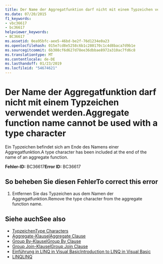 ```yaml
---
title: Der Name der Aggregatfunktion darf nicht mit einem Typzeichen verwendet werden.
ms.date: 07/20/2015
f1_keywords:
- vbc36617
- bc36617
helpviewer_keywords:
- BC36617
ms.assetid: 0ea95bfc-aee5-46bd-be2f-76d1234e0a23
ms.openlocfilehash: 015e7cd8e5258c6b1c280170c1c4d8baca7d9b1e
ms.sourcegitcommit: 6b308cf6d627d78ee36dbbae8972a310ac7fd6c8
ms.translationtype: MT
ms.contentlocale: de-DE
ms.lasthandoff: 01/23/2019
ms.locfileid: "54674621"
---
```

# <a name="aggregate-function-name-cannot-be-used-with-a-type-character"></a><span data-ttu-id="c45a1-102">Der Name der Aggregatfunktion darf nicht mit einem Typzeichen verwendet werden.</span><span class="sxs-lookup"><span data-stu-id="c45a1-102">Aggregate function name cannot be used with a type character</span></span>
<span data-ttu-id="c45a1-103">Ein Typzeichen befindet sich am Ende des Namens einer Aggregatfunktion.</span><span class="sxs-lookup"><span data-stu-id="c45a1-103">A type character has been included at the end of the name of an aggregate function.</span></span>  
  
 <span data-ttu-id="c45a1-104">**Fehler-ID:** BC36617</span><span class="sxs-lookup"><span data-stu-id="c45a1-104">**Error ID:** BC36617</span></span>  
  
## <a name="to-correct-this-error"></a><span data-ttu-id="c45a1-105">So beheben Sie diesen Fehler</span><span class="sxs-lookup"><span data-stu-id="c45a1-105">To correct this error</span></span>  
  
1.  <span data-ttu-id="c45a1-106">Entfernen Sie das Typzeichen aus dem Namen der Aggregatfunktion.</span><span class="sxs-lookup"><span data-stu-id="c45a1-106">Remove the type character from the aggregate function name.</span></span>  
  
## <a name="see-also"></a><span data-ttu-id="c45a1-107">Siehe auch</span><span class="sxs-lookup"><span data-stu-id="c45a1-107">See also</span></span>
- [<span data-ttu-id="c45a1-108">Typzeichen</span><span class="sxs-lookup"><span data-stu-id="c45a1-108">Type Characters</span></span>](../../visual-basic/programming-guide/language-features/data-types/type-characters.md)
- [<span data-ttu-id="c45a1-109">Aggregate-Klausel</span><span class="sxs-lookup"><span data-stu-id="c45a1-109">Aggregate Clause</span></span>](../../visual-basic/language-reference/queries/aggregate-clause.md)
- [<span data-ttu-id="c45a1-110">Group By-Klausel</span><span class="sxs-lookup"><span data-stu-id="c45a1-110">Group By Clause</span></span>](../../visual-basic/language-reference/queries/group-by-clause.md)
- [<span data-ttu-id="c45a1-111">Group Join-Klausel</span><span class="sxs-lookup"><span data-stu-id="c45a1-111">Group Join Clause</span></span>](../../visual-basic/language-reference/queries/group-join-clause.md)
- [<span data-ttu-id="c45a1-112">Einführung in LINQ in Visual Basic</span><span class="sxs-lookup"><span data-stu-id="c45a1-112">Introduction to LINQ in Visual Basic</span></span>](../../visual-basic/programming-guide/language-features/linq/introduction-to-linq.md)
- [<span data-ttu-id="c45a1-113">LINQ</span><span class="sxs-lookup"><span data-stu-id="c45a1-113">LINQ</span></span>](../../visual-basic/programming-guide/language-features/linq/index.md)
